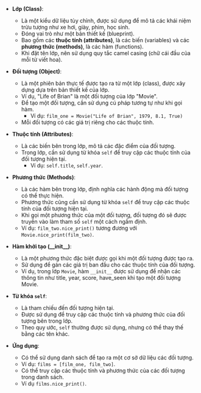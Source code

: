 *   **Lớp (Class)**:
    *   Là một kiểu dữ liệu tùy chỉnh, được sử dụng để mô tả các khái niệm trừu tượng như xe hơi, giày, phim, học sinh.
    *   Đóng vai trò như một bản thiết kế (blueprint).
    *   Bao gồm các **thuộc tính (attributes)**, là các biến (variables) và các **phương thức (methods)**, là các hàm (functions).
    *   Khi đặt tên lớp, nên sử dụng quy tắc camel casing (chữ cái đầu của mỗi từ viết hoa).

*   **Đối tượng (Object)**:
    *   Là một phiên bản thực tế được tạo ra từ một lớp (class), được xây dựng dựa trên bản thiết kế của lớp.
    *   Ví dụ, "Life of Brian" là một đối tượng của lớp "Movie".
    *   Để tạo một đối tượng, cần sử dụng cú pháp tương tự như khi gọi hàm.
        *   Ví dụ: `film_one = Movie("Life of Brian", 1979, 8.1, True)`
    *   Mỗi đối tượng có các giá trị riêng cho các thuộc tính.

*   **Thuộc tính (Attributes)**:
    *   Là các biến bên trong lớp, mô tả các đặc điểm của đối tượng.
    *   Trong lớp, cần sử dụng từ khóa `self` để truy cập các thuộc tính của đối tượng hiện tại.
        *   Ví dụ: `self.title`, `self.year`.

*   **Phương thức (Methods)**:
    *   Là các hàm bên trong lớp, định nghĩa các hành động mà đối tượng có thể thực hiện.
    *   Phương thức cũng cần sử dụng từ khóa `self` để truy cập các thuộc tính của đối tượng hiện tại.
    *   Khi gọi một phương thức của một đối tượng, đối tượng đó sẽ được truyền vào làm tham số `self` một cách ngầm định.
    *   Ví dụ: `film_two.nice_print()` tương đương với `Movie.nice_print(film_two)`.

*   **Hàm khởi tạo (\_\_init\_\_)**:
    *   Là một phương thức đặc biệt được gọi khi một đối tượng được tạo ra.
    *   Sử dụng để gán các giá trị ban đầu cho các thuộc tính của đối tượng.
    *   Ví dụ, trong lớp `Movie`, hàm `__init__` được sử dụng để nhận các thông tin như title, year, score, have_seen khi tạo một đối tượng Movie.

*   **Từ khóa `self`**:
    *   Là tham chiếu đến đối tượng hiện tại.
    *   Được sử dụng để truy cập các thuộc tính và phương thức của đối tượng bên trong lớp.
    *   Theo quy ước, `self` thường được sử dụng, nhưng có thể thay thế bằng các tên khác.

*   **Ứng dụng**:
    *   Có thể sử dụng danh sách để tạo ra một cơ sở dữ liệu các đối tượng.
    *   Ví dụ: `films = [film_one, film_two]`.
    *   Có thể truy cập các thuộc tính và phương thức của các đối tượng trong danh sách.
    *  Ví dụ `films.nice_print()`.
